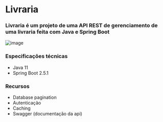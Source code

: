 # Livraria
### Livraria é um projeto de uma API REST de gerenciamento de uma livraria feita com Java e Spring Boot

![image](https://user-images.githubusercontent.com/53010824/124363120-73c36880-dc07-11eb-8f3a-8c7105ee948d.png)

### Especificações técnicas
<ul>
  <li> Java 11 </li>
  <li> Spring Boot 2.5.1 </li>
</ul>

### Recursos
<ul>
  <li> Database pagination </li>
  <li> Autenticação </li>
  <li> Caching </li>
  <li> Swagger (documentação da api) </li>
</ul>
